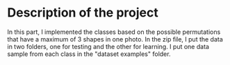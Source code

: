 # Description of the project
In this part, I implemented the classes based on the possible permutations that have a maximum of 3 shapes in one photo. In the zip file, I put the data in two folders, one for testing and the other for learning. I put one data sample from each class in the "dataset examples" folder.
